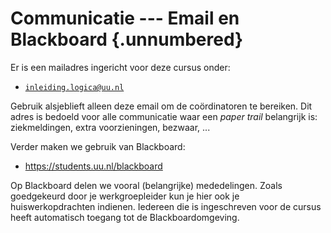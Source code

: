 # Communicatie --- Email en Blackboard {.unnumbered}

Er is een mailadres ingericht voor deze cursus onder:

-    [`inleiding.logica@uu.nl`](mailto:inleiding.logica@uu.nl)

Gebruik alsjeblieft alleen deze email om de coördinatoren te bereiken. Dit
adres is bedoeld voor alle communicatie waar een *paper trail* belangrijk is:
ziekmeldingen, extra voorzieningen, bezwaar, ...

Verder maken we gebruik van Blackboard:

-    <https://students.uu.nl/blackboard>

Op Blackboard delen we vooral (belangrijke) mededelingen. Zoals goedgekeurd
door je werkgroepleider kun je hier ook je huiswerkopdrachten indienen.
Iedereen die is ingeschreven voor de cursus heeft automatisch toegang tot de
Blackboardomgeving.
